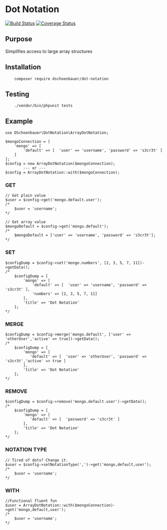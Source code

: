 # Dot Notation

[![Build Status](https://travis-ci.org/dschoenbauer/dot-notation.svg?branch=develop)](https://travis-ci.org/dschoenbauer/dot-notation)
[![Coverage Status](https://coveralls.io/repos/github/dschoenbauer/dot-notation/badge.svg?branch=develop)](https://coveralls.io/github/dschoenbauer/dot-notation?branch=develop)

## Purpose
Simplifies access to large array structures

## Installation
````
    composer require dschoenbauer/dot-notation
````

## Testing

````
    ./vendor/bin/phpunit tests
````


## Example

```
use DSchoenbauer\DotNotation\ArrayDotNotation;

$mongoConnection = [ 
    'mongo' => [ 
        'default' => [  'user' => 'username', 'password' => 's3cr3t' ]
    ]
];
$config = new ArrayDotNotation($mongoConnection);
        --- or ---
$config = ArrayDotNotation::with($mongoConnection);
```

### GET
```
// Get plain value
$user = $config->get('mongo.default.user');
/*
    $user = 'username';
*/ 

// Get array value
$mongoDefault = $config->get('mongo.default'); 
/* 
    $mongoDefault = ['user' => 'username', 'password' => 's3cr3t'];
*/
```

### SET
````
$configDump = $config->set('mongo.numbers', [2, 3, 5, 7, 11])->getData();
/*
    $configDump = [
        'mongo' => [
            'default' => [  'user' => 'username', 'password' => 's3cr3t' ],
            'numbers' => [2, 3, 5, 7, 11]
        ],
        'title' => 'Dot Notation'
    ];
*/
````

### MERGE
````
$configDump = $config->merge('mongo.default', ['user' => 'otherUser','active' => true])->getData();
/*
    $configDump = [
        'mongo' => [
           'default' => [  'user' => 'otherUser', 'password' => 's3cr3t','active' => true ]
        ],
        'title' => 'Dot Notation'
    ];
*/
````

### REMOVE
````
$configDump = $config->remove('mongo.default.user')->getData();
/*
    $configDump = [
        'mongo' => [
           'default' => [  'password' => 's3cr3t' ]
        ],
        'title' => 'Dot Notation'
    ];
*/
````

### NOTATION TYPE
````
// Tired of dots? Change it.
$user = $config->setNotationType(',')->get('mongo,default,user');
/*
    $user = 'username';
*/ 
````

### WITH
````
//Functional fluent fun
$user = ArrayDotNotation::with($mongoConnection)->get('mongo,default,user');
/*
    $user = 'username';
*/ 

````
